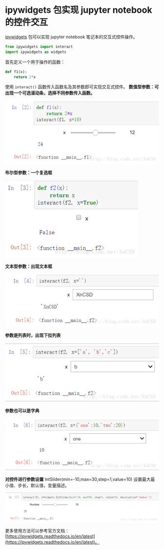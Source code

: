 # ipywidgets 包实现 jupyter notebook 的控件交互

[ipywidgets](https://ipywidgets.readthedocs.io/en/latest/) 包可以实现 jupyter notebook 笔记本的交互式控件操作。

```python
from ipywidgets import interact
import ipywidgets as widgets
```

首先定义一个用于操作的函数：

```python
def f1(x):
	return 2*x
```

 使用 `interact()` 函数传入函数名及其参数即可实现交互式控件。
 **数值型参数：可出现一个可选滚动条，选择不同参数传入函数。**
 
 ![可选滚动条](../resources/ipywidgets_1.png)
 
 **布尔型参数：一个复选框**
 
 ![复选框](../resources/ipywidgets_2.png)
 
 **文本型参数：出现文本框**
 
 ![文本框](../resources/ipywidgets_3.png)
 
 **参数是列表时，出现下拉列表**
 
 ![下拉列表](../resources/ipywidgets_4.png)
 
 **参数也可以是字典**
 
![这里写图片描述](../resources/ipywidgets_5.png)

**对控件进行参数设置**
IntSlider(min=-10,max=30,step=1,value=10)
设置最大最小值、步长，默认值，变量描述。

![这里写图片描述](../resources/ipywidgets_6.png)

更多使用方法可以参考官方文档：[https://ipywidgets.readthedocs.io/en/latest](https://ipywidgets.readthedocs.io/en/latest)。